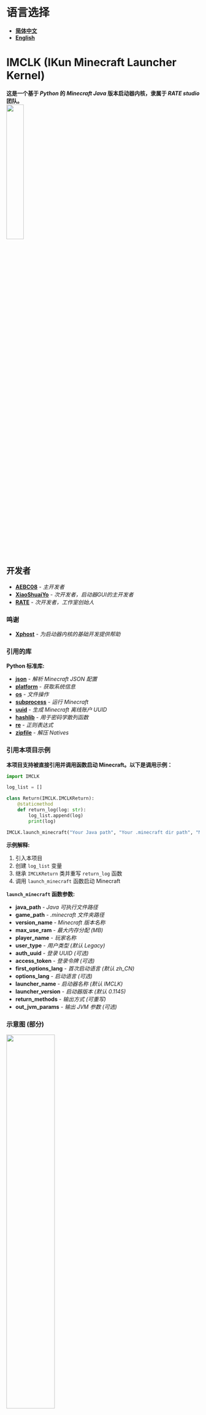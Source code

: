 # 语言选择
* **[简体中文](https://github.com/AEBC08/IMCLK/blob/main/README.md)**
* **[English](https://github.com/AEBC08/IMCLK/blob/main/README_English.md)**

# IMCLK (IKun Minecraft Launcher Kernel)
**这是一个基于 _Python_ 的 _Minecraft Java_ 版本启动器内核，隶属于 _RATE studio_ 团队。**  
<img src="https://github.com/AEBC08/IMCLK/blob/main/RATEstudio_logio/RATEstudio.png" width="30%" height="30%">

## 开发者
* **[AEBC08](https://github.com/AEBC08)** - _主开发者_
* **[XiaoShuaiYo](https://github.com/xiaoshuaiyo)** - _次开发者，启动器GUI的主开发者_
* **[RATE](https://github.com/e2662020)** - _次开发者，工作室创始人_

### 鸣谢
* **[Xphost](https://github.com/xphost008)** - _为启动器内核的基础开发提供帮助_

### 引用的库
**Python 标准库:**
* **[json](https://docs.python.org/3/library/json.html)** - _解析 Minecraft JSON 配置_
* **[platform](https://docs.python.org/3/library/platform.html)** - _获取系统信息_
* **[os](https://docs.python.org/3/library/os.html)** - _文件操作_
* **[subprocess](https://docs.python.org/3/library/subprocess.html)** - _运行 Minecraft_
* **[uuid](https://docs.python.org/3/library/uuid.html)** - _生成 Minecraft 离线账户 UUID_
* **[hashlib](https://docs.python.org/3/library/hashlib.html)** - _用于密码学散列函数_
* **[re](https://docs.python.org/3/library/re.html)** - _正则表达式_
* **[zipfile](https://docs.python.org/3/library/zipfile.html)** - _解压 Natives_

### 引用本项目示例
**本项目支持被直接引用并调用函数启动 Minecraft。以下是调用示例：**

```python
import IMCLK

log_list = []

class Return(IMCLK.IMCLKReturn):
    @staticmethod
    def return_log(log: str):
        log_list.append(log)
        print(log)

IMCLK.launch_minecraft("Your Java path", "Your .minecraft dir path", "Minecraft version name", 1024, "Player name", return_methods=Return)
```

**示例解释:**
1. 引入本项目
2. 创建 `log_list` 变量
3. 继承 `IMCLKReturn` 类并重写 `return_log` 函数
4. 调用 `launch_minecraft` 函数启动 Minecraft

**`launch_minecraft` 函数参数:**
* **java_path** - _Java 可执行文件路径_
* **game_path** - _.minecraft 文件夹路径_
* **version_name** - _Minecraft 版本名称_
* **max_use_ram** - _最大内存分配 (MB)_
* **player_name** - _玩家名称_
* **user_type** - _用户类型 (默认 Legacy)_
* **auth_uuid** - _登录 UUID (可选)_
* **access_token** - _登录令牌 (可选)_
* **first_options_lang** - _首次启动语言 (默认 zh_CN)_
* **options_lang** - _启动语言 (可选)_
* **launcher_name** - _启动器名称 (默认 IMCLK)_
* **launcher_version** - _启动器版本 (默认 0.1145)_
* **return_methods** - _输出方式 (可重写)_
* **out_jvm_params** - _输出 JVM 参数 (可选)_

### 示意图 (部分)
<img src="https://github.com/AEBC08/IMCLK/blob/main/Diagram/Diagram.png" width="50%" height="50%">
<img src="https://github.com/AEBC08/IMCLK/blob/main/Diagram/Diagram1.png" width="50%" height="50%">

### 更新日志
* **2024.6.9** - _支持 Forge Loader、NeoForged Loader、Quilt Loader，兼容新旧 Minecraft 版本_
* **2024.?** - _支持 Fabric Loader，启动新版本_
* **2024.?** - _编写启动器基础部分，启动新版本_

